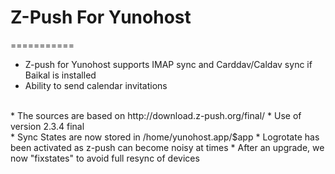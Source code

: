 # Z-Push For Yunohost
===========

* Z-push for Yunohost supports IMAP sync and Carddav/Caldav sync if Baikal is installed
* Ability to send calendar invitations
<br/>
* The sources are based on http://download.z-push.org/final/
* Use of version 2.3.4 final
<br/>
* Sync States are now stored in /home/yunohost.app/$app
* Logrotate has been activated as z-push can become noisy at times 
* After an upgrade, we now "fixstates" to avoid full resync of devices

